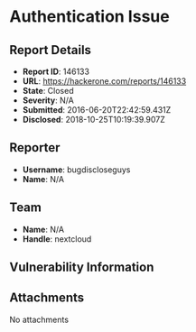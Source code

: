 # Authentication Issue

## Report Details
- **Report ID**: 146133
- **URL**: https://hackerone.com/reports/146133
- **State**: Closed
- **Severity**: N/A
- **Submitted**: 2016-06-20T22:42:59.431Z
- **Disclosed**: 2018-10-25T10:19:39.907Z

## Reporter
- **Username**: bugdiscloseguys
- **Name**: N/A

## Team
- **Name**: N/A
- **Handle**: nextcloud

## Vulnerability Information


## Attachments
No attachments
